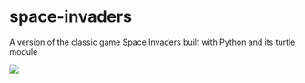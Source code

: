 # space-invaders
A version of the classic game Space Invaders built with Python and its turtle module

<img src="https://user-images.githubusercontent.com/17627551/155645890-e82900ef-dbf3-4cc2-9884-1b5984e1d0ea.png"/>
